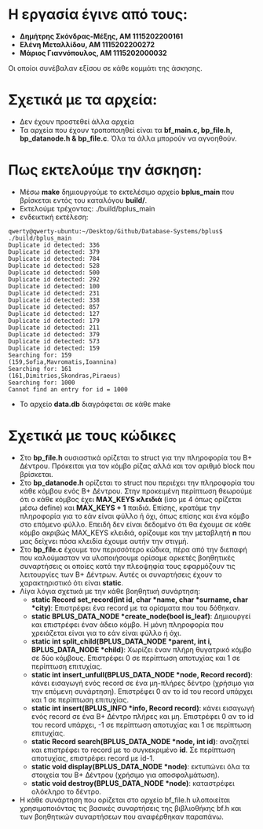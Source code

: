 # Η εργασία έγινε από τους:
- **Δημήτρης Σκόνδρας-Μέξης, AM 1115202200161**
- **Ελένη Μεταλλίδου, AM 1115202200272**
- **Μάριος Γιαννόπουλος, AM 1115202000032**

Οι οποίοι συνέβαλαν εξίσου σε κάθε κομμάτι της άσκησης.

# Σχετικά με τα αρχεία:
- Δεν έχουν προστεθεί άλλα αρχεία
- Τα αρχεία που έχουν τροποποιηθεί είναι τα **bf_main.c, bp_file.h, bp_datanode.h & bp_file.c**. Όλα τα άλλα μπορούν να αγνοηθούν.

# Πως εκτελούμε την άσκηση:
- Μέσω **make** δημιουργούμε το εκτελέσιμο αρχείο **bplus_main** που βρίσκεται εντός του καταλόγου **build/**.
- Εκτελούμε τρέχοντας: ./build/bplus_main
- ενδεικτική εκτέλεση:
```console
qwerty@qwerty-ubuntu:~/Desktop/Github/Database-Systems/bplus$ ./build/bplus_main 
Duplicate id detected: 336
Duplicate id detected: 379
Duplicate id detected: 784
Duplicate id detected: 528
Duplicate id detected: 500
Duplicate id detected: 292
Duplicate id detected: 100
Duplicate id detected: 231
Duplicate id detected: 338
Duplicate id detected: 857
Duplicate id detected: 127
Duplicate id detected: 179
Duplicate id detected: 211
Duplicate id detected: 379
Duplicate id detected: 573
Duplicate id detected: 159
Searching for: 159
(159,Sofia,Mavromatis,Ioannina)
Searching for: 161
(161,Dimitrios,Skondras,Piraeus)
Searching for: 1000
Cannot find an entry for id = 1000
```
- Το αρχείο **data.db** διαγράφεται σε κάθε make

# Σχετικά με τους κώδικες
- Στο **bp_file.h** ουσιαστικά ορίζεται το struct για την πληροφορία του Β+ Δέντρου. Πρόκειται για τον κόμβο ρίζας αλλά και 
τον αριθμό block που βρίσκεται.
- Στο **bp_datanode.h** ορίζεται το struct που περιέχει την πληροφορία του κάθε κόμβου ενός Β+ Δέντρου. Στην προκειμένη περίπτωση θεωρούμε ότι ο κάθε κόμβος έχει **MAX_KEYS κλειδιά** (ίσο με 4 όπως ορίζεται μέσω define) και **MAX_KEYS + 1** παιδιά. Επίσης, κρατάμε την πληροφορία για το εάν είναι φύλλο ή όχι, όπως επίσης και ένα κόμβο στο επόμενο φύλλο. Επειδή δεν είναι δεδομένο ότι θα έχουμε σε κάθε κόμβο ακριβώς MAX_KEYS κλειδιά, ορίζουμε και την μεταβλητή **n** που μας δείχνει πόσα κλειδία έχουμε αυτήν την στιγμή.
- Στο **bp_file.c** έχουμε τον περισσότερο κώδικα, πέρα από την διεπαφή που καλούμασταν να υλοποιήσουμε ορίσαμε αρκετές βοηθητικές συναρτήσεις οι οποίες κατά την πλεοψηφία τους εφαρμόζουν τις λειτουργίες των Β+ Δέντρων. Αυτές οι συναρτήσεις έχουν το χαρακτηριστικό ότι είναι **static**.
- Λίγα λόγια σχετικά με την κάθε βοηθητική συνάρτηση:
    - **static Record set_record(int id, char *name, char *surname, char *city)**: Επιστρέφει ένα record με τα ορίσματα που του δόθηκαν.
    - **static BPLUS_DATA_NODE *create_node(bool is_leaf)**: Δημιουργεί και επιστρέφει έναν άδειο κόμβο. Η μόνη πληροφορία που χρειάζεται είναι για το εάν είναι φύλλο ή όχι.
    - **static int split_child(BPLUS_DATA_NODE *parent, int i, BPLUS_DATA_NODE *child)**: Χωρίζει έναν πλήρη θυγατρικό κόμβο σε δύο κόμβους. Επιστρέφει 0 σε περίπτωση αποτυχίας και 1 σε περίπτωση επιτυχίας.
    - **static int insert_unfull(BPLUS_DATA_NODE *node, Record record)**: κάνει εισαγωγή ενός record σε ένα μη-πλήρες δέντρο (χρήσιμο για την επόμενη συνάρτηση). Επιστρέφει 0 αν το id του record υπάρχει και 1 σε περίπτωση επιτυχίας.
    - **static int insert(BPLUS_INFO *info, Record record)**: κάνει εισαγωγή ενός record σε ένα Β+ Δέντρο πλήρες και μη. Επιστρέφει 0 αν το id του record υπάρχει, -1 σε περίπτωση αποτυχίας και 1 σε περίπτωση επιτυχίας.
    - **static Record search(BPLUS_DATA_NODE *node, int id)**: αναζητεί και επιστρέφει το record με το συγκεκριμένο **id**. Σε περίπτωση αποτυχίας, επιστρέφει record με id-1.
    - **static void display(BPLUS_DATA_NODE *node)**: εκτυπώνει όλα τα στοιχεία του Β+ Δέντρου (χρήσιμο για αποσφαλμάτωση).
    - **static void destroy(BPLUS_DATA_NODE *node)**: καταστρέφει ολόκληρο το δέντρο.
- Η κάθε συνάρτηση που ορίζεται στο αρχείο bf_file.h υλοποιείται χρησιμοποιόντας τις βασικές συναρτήσεις της βιβλιοθήκης bf.h και των βοηθητικών συναρτήσεων που αναφέρθηκαν παραπάνω.
